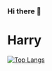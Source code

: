 ### Hi there 👋

# Harry

[![Top Langs](https://github-readme-stats.vercel.app/api/top-langs/?username=MunSeong1000&layout=compact)](https://github.com/anuraghazra/github-readme-stats)
